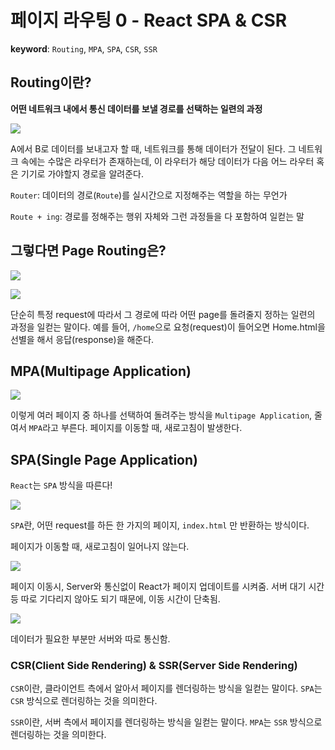 # 페이지 라우팅 0 - React SPA & CSR

**keyword**: `Routing`, `MPA`, `SPA`, `CSR`, `SSR`

## Routing이란?

**어떤 네트워크 내에서 통신 데이터를 보낼 경로를 선택하는 일련의 과정**

![](C:\Users\heewo\AppData\Roaming\marktext\images\2023-01-16-14-37-18-image.png)

A에서 B로 데이터를 보내고자 할 때, 네트워크를 통해 데이터가 전달이 된다. 그 네트워크 속에는 수많은 라우터가 존재하는데, 이 라우터가 해당 데이터가 다음 어느 라우터 혹은 기기로 가야할지 경로을 알려준다.

`Router`: 데이터의 경로(`Route`)를 실시간으로 지정해주는 역할을 하는 무언가

`Route + ing`: 경로를 정해주는 행위 자체와 그런 과정들을 다 포함하여 일컫는 말

## 그렇다면 Page Routing은?

![](C:\Users\heewo\AppData\Roaming\marktext\images\2023-01-16-14-40-55-image.png)

![](C:\Users\heewo\AppData\Roaming\marktext\images\2023-01-16-14-42-36-image.png)

단순히 특정 request에 따라서 그 경로에 따라 어떤 page를 돌려줄지 정하는 일련의 과정을 일컫는 말이다. 예를 들어, `/home`으로 요청(request)이 들어오면 Home.html을 선별을 해서 응답(response)을 해준다. 

## MPA(Multipage Application)

![](C:\Users\heewo\AppData\Roaming\marktext\images\2023-01-16-14-47-58-image.png)

이렇게 여러 페이지 중 하나를 선택하여 돌려주는 방식을 `Multipage Application`, 줄여서 `MPA`라고 부른다. 페이지를 이동할 때, 새로고침이 발생한다.

## SPA(Single Page Application)

`React`는 `SPA` 방식을 따른다!

![](C:\Users\heewo\AppData\Roaming\marktext\images\2023-01-16-14-50-25-image.png)

`SPA`란, 어떤 request를 하든 한 가지의 페이지, `index.html` 만 반환하는 방식이다.

페이지가 이동할 때, 새로고침이 일어나지 않는다.

![](C:\Users\heewo\AppData\Roaming\marktext\images\2023-01-16-14-54-27-image.png)

페이지 이동시, Server와 통신없이 React가 페이지 업데이트를 시켜줌. 서버 대기 시간 등 따로 기다리지 않아도 되기 때문에, 이동 시간이 단축됨. 

![](C:\Users\heewo\AppData\Roaming\marktext\images\2023-01-16-14-56-09-image.png)

데이터가 필요한 부분만 서버와 따로 통신함.

### CSR(Client Side Rendering) & SSR(Server Side Rendering)

`CSR`이란, 클라이언트 측에서 알아서 페이지를 렌더링하는 방식을 일컫는 말이다. `SPA`는 `CSR` 방식으로 렌더링하는 것을 의미한다.

`SSR`이란, 서버 측에서 페이지를 렌더링하는 방식을 일컫는 말이다. `MPA`는 `SSR` 방식으로 렌더링하는 것을 의미한다.

